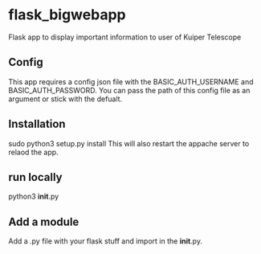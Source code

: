 # flask_bigwebapp
Flask app to display important information to user of Kuiper Telescope

## Config
This app requires a config json file with the BASIC_AUTH_USERNAME and BASIC_AUTH_PASSWORD. You can pass the path of this config file as an argument or stick with the defualt.

## Installation
sudo python3 setup.py install
This will also restart the appache server to relaod the app.

## run locally
python3 __init__.py <Path to config>

## Add a module

Add a .py file with your flask stuff and import in the __init__.py. 
